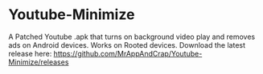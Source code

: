 # Youtube-Minimize
A Patched Youtube .apk that turns on background video play and removes ads on Android devices. Works on Rooted devices. 
Download the latest release here: https://github.com/MrAppAndCrap/Youtube-Minimize/releases
